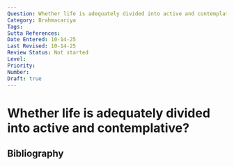 ```yaml
---
Question: Whether life is adequately divided into active and contemplative?
Category: Brahmacariya
Tags: 
Sutta References: 
Date Entered: 10-14-25
Last Revised: 10-14-25
Review Status: Not started
Level: 
Priority: 
Number: 
Draft: true
---
```


# Whether life is adequately divided into active and contemplative?

## Bibliography

<!-- 

Notes:



-->
